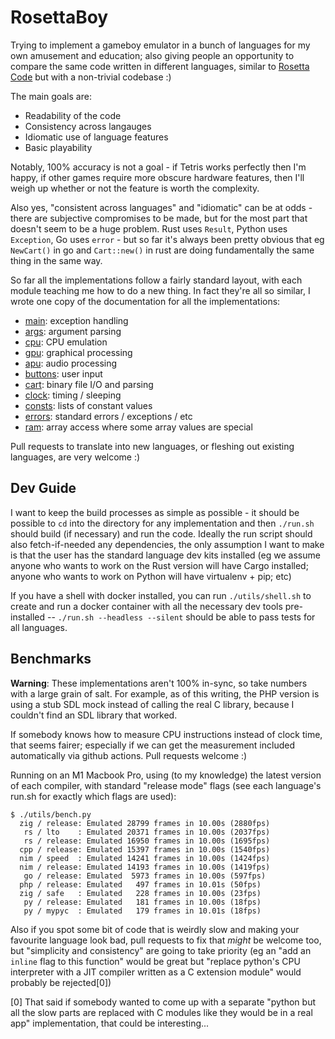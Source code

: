 RosettaBoy
==========
Trying to implement a gameboy emulator in a bunch of languages for my own
amusement and education; also giving people an opportunity to compare the
same code written in different languages, similar to
[Rosetta Code](https://www.rosettacode.org) but with a non-trivial codebase :)

The main goals are:

- Readability of the code
- Consistency across langauges
- Idiomatic use of language features
- Basic playability

Notably, 100% accuracy is not a goal - if Tetris works perfectly then I'm
happy, if other games require more obscure hardware features, then I'll
weigh up whether or not the feature is worth the complexity.

Also yes, "consistent across languages" and "idiomatic" can be at odds -
there are subjective compromises to be made, but for the most part that
doesn't seem to be a huge problem. Rust uses `Result`, Python uses
`Exception`, Go uses `error` - but so far it's always been pretty obvious
that eg `NewCart()` in go and `Cart::new()` in rust are doing fundamentally
the same thing in the same way.

So far all the implementations follow a fairly standard layout, with each
module teaching me how to do a new thing. In fact they're all so similar,
I wrote one copy of the documentation for all the implementations:

- [main](docs/main.md): exception handling
- [args](docs/args.md): argument parsing
- [cpu](docs/cpu.md): CPU emulation
- [gpu](docs/gpu.md): graphical processing
- [apu](docs/apu.md): audio processing
- [buttons](docs/buttons.md): user input
- [cart](docs/cart.md): binary file I/O and parsing
- [clock](docs/clock.md): timing / sleeping
- [consts](docs/consts.md): lists of constant values
- [errors](docs/errors.md): standard errors / exceptions / etc
- [ram](docs/ram.md): array access where some array values are special

Pull requests to translate into new languages, or fleshing out existing
languages, are very welcome :)


Dev Guide
---------
I want to keep the build processes as simple as possible - it should be
possible to `cd` into the directory for any implementation and then `./run.sh`
should build (if necessary) and run the code. Ideally the run script should
also fetch-if-needed any dependencies, the only assumption I want to make is
that the user has the standard language dev kits installed (eg we assume
anyone who wants to work on the Rust version will have Cargo installed;
anyone who wants to work on Python will have virtualenv + pip; etc)

If you have a shell with docker installed, you can run `./utils/shell.sh`
to create and run a docker container with all the necessary dev tools
pre-installed -- `./run.sh --headless --silent` should be able to pass
tests for all languages.


Benchmarks
----------
**Warning**: These implementations aren't 100% in-sync, so take numbers with
a large grain of salt. For example, as of this writing, the PHP version is
using a stub SDL mock instead of calling the real C library, because I couldn't
find an SDL library that worked.

If somebody knows how to measure CPU instructions instead of clock time, that
seems fairer; especially if we can get the measurement included automatically
via github actions. Pull requests welcome :)

Running on an M1 Macbook Pro, using (to my knowledge) the latest version of
each compiler, with standard "release mode" flags (see each language's run.sh
for exactly which flags are used):

```
$ ./utils/bench.py
  zig / release: Emulated 28799 frames in 10.00s (2880fps)
   rs / lto    : Emulated 20371 frames in 10.00s (2037fps)
   rs / release: Emulated 16950 frames in 10.00s (1695fps)
  cpp / release: Emulated 15397 frames in 10.00s (1540fps)
  nim / speed  : Emulated 14241 frames in 10.00s (1424fps)
  nim / release: Emulated 14193 frames in 10.00s (1419fps)
   go / release: Emulated  5973 frames in 10.00s (597fps)
  php / release: Emulated   497 frames in 10.01s (50fps)
  zig / safe   : Emulated   228 frames in 10.00s (23fps)
   py / release: Emulated   181 frames in 10.00s (18fps)
   py / mypyc  : Emulated   179 frames in 10.01s (18fps)
```

Also if you spot some bit of code that is weirdly slow and making your favourite
language look bad, pull requests to fix that _might_ be welcome too, but "simplicity
and consistency" are going to take priority (eg an "add an `inline` flag to this
function" would be great but "replace python's CPU interpreter with a JIT compiler
written as a C extension module" would probably be rejected[0])

[0] That said if somebody wanted to come up with a separate "python but all the slow
parts are replaced with C modules like they would be in a real app" implementation,
that could be interesting...
